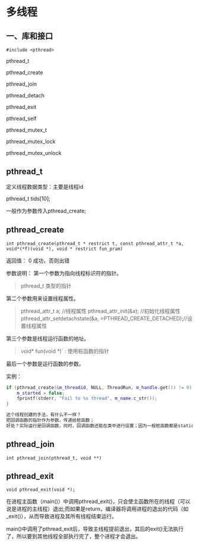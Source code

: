 # 多线程

## 一、库和接口

`#include <pthread>`


pthread_t

pthread_create

pthread_join

pthread_detach

pthread_exit

pthread_self

pthread_mutex_t

pthread_mutex_lock

pthread_mutex_unlock



## pthread_t

定义线程数据类型：主要是线程id

pthread_t tids[10];

一般作为参数传入pthread_create;


## pthread_create

`int pthread_create(pthread_t * restrict t, const pthread_attr_t *a, void*(*f)(void *), void * restrict fun_pram) `

返回值： 0 成功，否则出错

参数说明：
第一个参数为指向线程标识符的指针。
>pthread_t 类型的指针

第二个参数用来设置线程属性。

>pthread_attr_t a; //线程属性
>pthread_attr_init(&a);  //初始化线程属性
>pthread_attr_setdetachstate(&a, >PTHREAD_CREATE_DETACHED);//设置线程属性


第三个参数是线程运行函数的地址。

  >void* fun(void *)` : 使用桩函数的指针

最后一个参数是运行函数的参数。




实例：


``` c++
if (pthread_create(&m_threadid, NULL, ThreadRun, m_handle.get()) != 0) {
    m_started = false;
    fprintf(stderr, "Fail to %s thread", m_name.c_str());
}

这个线程创建的手法，有什么不一样？ 
把回调函数的指针作为参数，传递给桩函数；
好处？实际运行是回调函数，同时，回调函数还能在类中进行设置；因为一般桩函数都是static的独立的函数：static void* fun(void *)

```

## pthread_join

`int pthread_join(pthread_t, void **)`


## pthread_exit

`void pthread_exit(void *);`

在进程主函数（main()）中调用pthread_exit()，只会使主函数所在的线程（可以说是进程的主线程）退出;而如果是return，编译器将调用进程的退出的代码（如_exit()），从而导致进程及其所有线程结束运行。

main()中调用了pthread_exit后，导致主线程提前退出，其后的exit()无法执行了，所以要到其他线程全部执行完了，整个进程才会退出。



## 

##



